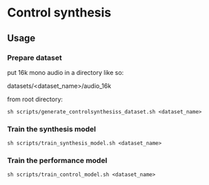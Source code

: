 # Control synthesis

## Usage

### Prepare dataset

put 16k mono audio in a directory like so:

datasets/<dataset_name>/audio_16k

from root directory:

`sh scripts/generate_controlsynthesiss_dataset.sh <dataset_name>`

### Train the synthesis model

`sh scripts/train_synthesis_model.sh <dataset_name>`

### Train the performance model
`sh scripts/train_control_model.sh <dataset_name>`


